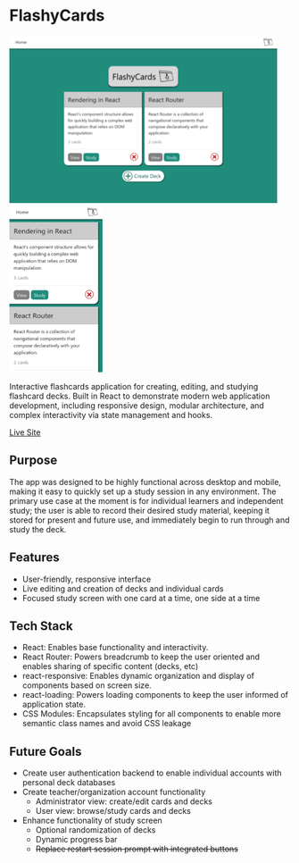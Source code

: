 # FlashyCards

<img src="https://raw.githubusercontent.com/ryandavidmercado/FlashyCards/main/screenshots/preview.png" height="300px"/> <img src="https://raw.githubusercontent.com/ryandavidmercado/FlashyCards/main/screenshots/mobile.png" height="300px" />

Interactive flashcards application for creating, editing, and studying flashcard decks. Built in React to demonstrate modern web application development, including responsive design, modular architecture, and complex interactivity via state management and hooks.

[Live Site](https://flashy-cards-red.vercel.app/)

## Purpose
The app was designed to be highly functional across desktop and mobile, making it easy to quickly set up a study session in any environment. The primary use case at the moment is for individual learners and independent study; the user is able to record their desired study material, keeping it stored for present and future use, and immediately begin to run through and study the deck.

## Features
* User-friendly, responsive interface
* Live editing and creation of decks and individual cards
* Focused study screen with one card at a time, one side at a time

## Tech Stack
* React: Enables base functionality and interactivity.
* React Router: Powers breadcrumb to keep the user oriented and enables sharing of specific content (decks, etc)
* react-responsive: Enables dynamic organization and display of components based on screen size.
* react-loading: Powers loading components to keep the user informed of application state.
* CSS Modules: Encapsulates styling for all components to enable more semantic class names and avoid CSS leakage

## Future Goals
* Create user authentication backend to enable individual accounts with personal deck databases
* Create teacher/organization account functionality
  * Administrator view: create/edit cards and decks
  * User view: browse/study cards and decks
* Enhance functionality of study screen
  * Optional randomization of decks
  * Dynamic progress bar
  * <del>Replace restart session prompt with integrated buttons</del>

